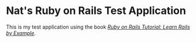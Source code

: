 # Nat's Ruby on Rails Test Application

This is my test application using the book 
[*Ruby on Rails Tutorial: Learn Rails by Example*](http://www.railstutorial.org/).
